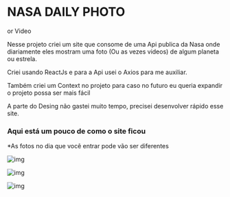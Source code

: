 # NASA DAILY PHOTO 
or Video

Nesse projeto criei um site que consome de uma Api publica da Nasa onde diariamente eles mostram uma foto (Ou as vezes videos) de algum planeta ou estrela.

Criei usando ReactJs e para a Api usei o Axios para me auxiliar.

Também criei um Context no projeto para caso no futuro eu queria expandir o projeto possa ser mais fácil

A parte do Desing não gastei muito tempo, precisei desenvolver rápido esse site.

### Aqui está um pouco de como o site ficou
*As fotos no dia que você entrar pode vão ser diferentes

![img](https://i.imgur.com/hTXFqPp.png)

![img](https://i.imgur.com/bkIdi45.png)

![img](https://i.imgur.com/N6OCl8V.png)

